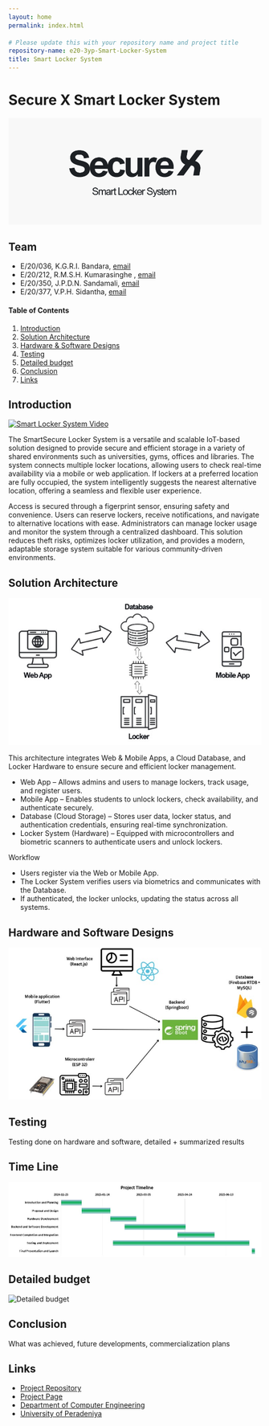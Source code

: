 ```yaml
---
layout: home
permalink: index.html

# Please update this with your repository name and project title
repository-name: e20-3yp-Smart-Locker-System
title: Smart Locker System
---
```


[comment]: # "This is the standard layout for the project, but you can clean this and use your own template"

# Secure X Smart Locker System
<!-- -->
![Secure X Smart Locker System](images/logo.png)



## Team
-  E/20/036, K.G.R.I. Bandara, [email](mailto:e20036@eng.pdn.ac.lk)
-  E/20/212, R.M.S.H. Kumarasinghe , [email](mailto:e20212@eng.pdn.ac.lk)
-  E/20/350, J.P.D.N. Sandamali, [email](mailto:e20350@eng.pdn.ac.lk)
-  E/20/377, V.P.H. Sidantha, [email](mailto:e20377@eng.pdn.ac.lk)

<!-- Image (photo/drawing of the final hardware) should be here -->

<!-- This is a sample image, to show how to add images to your page. To learn more options, please refer [this](https://projects.ce.pdn.ac.lk/docs/faq/how-to-add-an-image/) -->

<!-- ![Sample Image](./images/sample.png) -->

#### Table of Contents
1. [Introduction](#introduction)
2. [Solution Architecture](#solution-architecture )
3. [Hardware & Software Designs](#hardware-and-software-designs)
4. [Testing](#testing)
5. [Detailed budget](#detailed-budget)
6. [Conclusion](#conclusion)
7. [Links](#links)

## Introduction
[![Smart Locker System Video](https://img.youtube.com/vi/E2n29waAydc/0.jpg)](https://youtu.be/E2n29waAydc)

The SmartSecure Locker System is a versatile and scalable IoT-based solution designed to provide secure and efficient storage in a variety of shared environments such as universities, gyms, offices and libraries. The system connects multiple locker locations, allowing users to check real-time availability via a mobile or web application. If lockers at a preferred location are fully occupied, the system intelligently suggests the nearest alternative location, offering a seamless and flexible user experience.

Access is secured through a figerprint sensor, ensuring safety and convenience. Users can reserve lockers, receive notifications, and navigate to alternative locations with ease. Administrators can manage locker usage and monitor the system through a centralized dashboard. This solution reduces theft risks, optimizes locker utilization, and provides a modern, adaptable storage system suitable for various community-driven environments.


## Solution Architecture

![High level diagram](images/HighLevelArchitecture.jpg)

This architecture integrates Web & Mobile Apps, a Cloud Database, and Locker Hardware to ensure secure and efficient locker management.

- Web App – Allows admins and users to manage lockers, track usage, and register users.
- Mobile App – Enables students to unlock lockers, check availability, and authenticate securely.
- Database (Cloud Storage) – Stores user data, locker status, and authentication credentials, ensuring real-time synchronization.
- Locker System (Hardware) – Equipped with microcontrollers and biometric scanners to authenticate users and unlock lockers.

Workflow

- Users register via the Web or Mobile App.
- The Locker System verifies users via biometrics and communicates with the Database.
- If authenticated, the locker unlocks, updating the status across all systems.

## Hardware and Software Designs

![Technology Stack](images/TechStack.jpg)

## Testing

Testing done on hardware and software, detailed + summarized results

## Time Line
![Timeline](images/Timeline.jpg)

## Detailed budget
<!-- -->
![Detailed budget](images/bget23)


## Conclusion

What was achieved, future developments, commercialization plans

## Links

- [Project Repository](https://github.com/cepdnaclk/e20-3yp-Smart-Locker-System)
- [Project Page](https://cepdnaclk.github.io/e20-3yp-Smart-Locker-System/)
- [Department of Computer Engineering](http://www.ce.pdn.ac.lk/)
- [University of Peradeniya](https://eng.pdn.ac.lk/)

[//]: # (Please refer this to learn more about Markdown syntax)
[//]: # (https://github.com/adam-p/markdown-here/wiki/Markdown-Cheatsheet)
